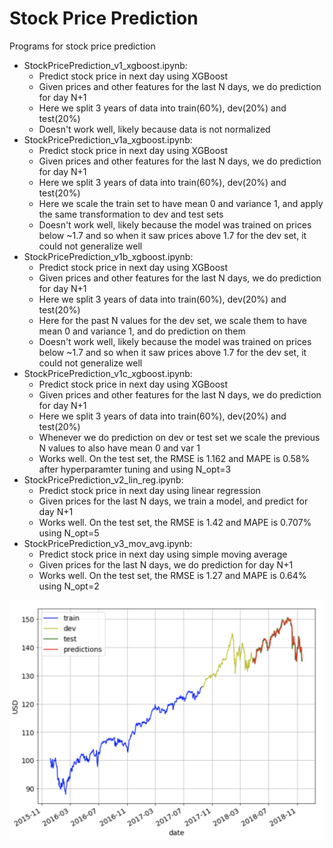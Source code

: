 # Stock Price Prediction
Programs for stock price prediction

* StockPricePrediction_v1_xgboost.ipynb:
	* Predict stock price in next day using XGBoost
    * Given prices and other features for the last N days, we do prediction for day N+1
	* Here we split 3 years of data into train(60%), dev(20%) and test(20%)
	* Doesn't work well, likely because data is not normalized
* StockPricePrediction_v1a_xgboost.ipynb:
    * Predict stock price in next day using XGBoost
    * Given prices and other features for the last N days, we do prediction for day N+1
    * Here we split 3 years of data into train(60%), dev(20%) and test(20%)
    * Here we scale the train set to have mean 0 and variance 1, and apply the same transformation to dev and test sets
    * Doesn't work well, likely because the model was trained on prices below ~1.7 and so when it saw prices above 1.7 for the dev set, it could not generalize well
* StockPricePrediction_v1b_xgboost.ipynb:
    * Predict stock price in next day using XGBoost
    * Given prices and other features for the last N days, we do prediction for day N+1
    * Here we split 3 years of data into train(60%), dev(20%) and test(20%)
    * Here for the past N values for the dev set, we scale them to have mean 0 and variance 1, and do prediction on them
    * Doesn't work well, likely because the model was trained on prices below ~1.7 and so when it saw prices above 1.7 for the dev set, it could not generalize well
* StockPricePrediction_v1c_xgboost.ipynb:
    * Predict stock price in next day using XGBoost
    * Given prices and other features for the last N days, we do prediction for day N+1
    * Here we split 3 years of data into train(60%), dev(20%) and test(20%)
    * Whenever we do prediction on dev or test set we scale the previous N values to also have mean 0 and var 1
    * Works well. On the test set, the RMSE is 1.162 and MAPE is 0.58% after hyperparamter tuning and using N_opt=3
* StockPricePrediction_v2_lin_reg.ipynb:
	* Predict stock price in next day using linear regression
	* Given prices for the last N days, we train a model, and predict for day N+1
    * Works well. On the test set, the RMSE is 1.42 and MAPE is 0.707% using N_opt=5
* StockPricePrediction_v3_mov_avg.ipynb:
    * Predict stock price in next day using simple moving average
    * Given prices for the last N days, we do prediction for day N+1
    * Works well. On the test set, the RMSE is 1.27 and MAPE is 0.64% using N_opt=2

<img src="./data/vti_predictions_xgboost.png">
